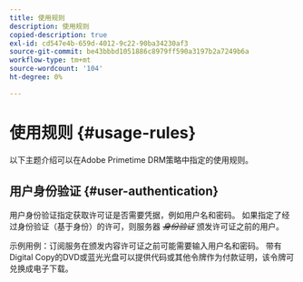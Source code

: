 ```yaml
---
title: 使用规则
description: 使用规则
copied-description: true
exl-id: cd547e4b-659d-4012-9c22-90ba34230af3
source-git-commit: be43bbbd1051886c8979ff590a3197b2a7249b6a
workflow-type: tm+mt
source-wordcount: '104'
ht-degree: 0%

---
```


# 使用规则 {#usage-rules}

以下主题介绍可以在Adobe Primetime DRM策略中指定的使用规则。

## 用户身份验证 {#user-authentication}

用户身份验证指定获取许可证是否需要凭据，例如用户名和密码。 如果指定了经过身份验证（基于身份）的许可，则服务器 ~~_身份验证_~~ 颁发许可证之前的用户。

示例用例：订阅服务在颁发内容许可证之前可能需要输入用户名和密码。 带有Digital Copy的DVD或蓝光光盘可以提供代码或其他令牌作为付款证明，该令牌可兑换成电子下载。
